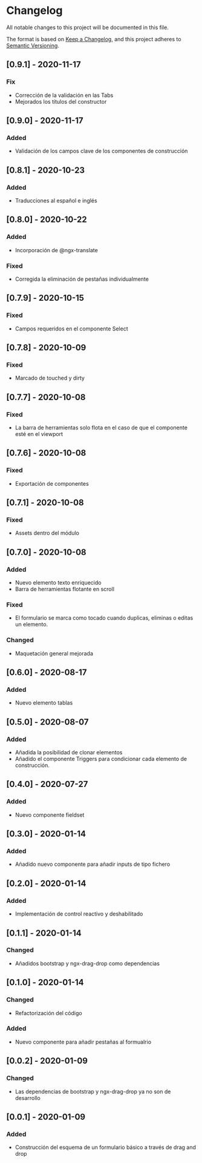 # Changelog
All notable changes to this project will be documented in this file.

The format is based on [Keep a Changelog](https://keepachangelog.com/en/1.0.0/),
and this project adheres to [Semantic Versioning](https://semver.org/spec/v2.0.0.html).


## [0.9.1] - 2020-11-17
### Fix
- Corrección de la validación en las Tabs
- Mejorados los títulos del constructor

## [0.9.0] - 2020-11-17
### Added
- Validación de los campos clave de los componentes de construcción

## [0.8.1] - 2020-10-23
### Added
- Traducciones al español e inglés

## [0.8.0] - 2020-10-22
### Added
- Incorporación de @ngx-translate
### Fixed
- Corregida la eliminación de pestañas individualmente

## [0.7.9] - 2020-10-15
### Fixed
- Campos requeridos en el componente Select

## [0.7.8] - 2020-10-09
### Fixed
- Marcado de touched y dirty

## [0.7.7] - 2020-10-08
### Fixed
- La barra de herramientas solo flota en el caso de que el componente esté en el viewport

## [0.7.6] - 2020-10-08
### Fixed
- Exportación de componentes

## [0.7.1] - 2020-10-08
### Fixed
- Assets dentro del módulo

## [0.7.0] - 2020-10-08
### Added
- Nuevo elemento texto enriquecido
- Barra de herramientas flotante en scroll
### Fixed
- El formulario se marca como tocado cuando duplicas, eliminas o editas un elemento.
### Changed
- Maquetación general mejorada

## [0.6.0] - 2020-08-17
### Added
- Nuevo elemento tablas

## [0.5.0] - 2020-08-07
### Added
- Añadida la posibilidad de clonar elementos
- Añadido el componente Triggers para condicionar cada elemento de construcción.

## [0.4.0] - 2020-07-27
### Added
- Nuevo componente fieldset

## [0.3.0] - 2020-01-14
### Added
- Añadido nuevo componente para añadir inputs de tipo fichero

## [0.2.0] - 2020-01-14
### Added
- Implementación de control reactivo y deshabilitado

## [0.1.1] - 2020-01-14
### Changed
- Añadidos bootstrap y ngx-drag-drop como dependencias

## [0.1.0] - 2020-01-14
### Changed
- Refactorización del código
### Added
- Nuevo componente para añadir pestañas al formualrio

## [0.0.2] - 2020-01-09
### Changed
- Las dependencias de bootstrap y ngx-drag-drop ya no son de desarrollo

## [0.0.1] - 2020-01-09
### Added
- Construcción del esquema de un formulario básico a través de drag and drop
